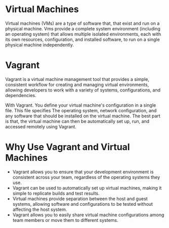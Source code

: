 # Virtual Machines
Virtual machines (VMs) are a type of software that, that exist and run on a physical machine. Vms provide a complete system environment (including an operating system) that allows multiple isolated environments, each with its own resources, configuration, and installed software, to run on a single physical machine independently. 

# Vagrant
Vagrant is a virtual machine management tool that provides a simple, consistent workflow for creating and managing virtual environments, allowing developers to work with a variety of systems, configurations, and dependencies.

With Vagrant. You define your virtual machine's configuration in a single file. This file specifies   The operating system, network configuration, and any software that should be installed on the virtual machine. The best part  is that, the virtual machine can then be automatically set up, run, and accessed remotely using Vagrant.

# Why Use Vagrant and Virtual Machines
- Vagrant allows you to ensure that your development environment is consistent across your team, regardless of the operating systems they use. 
- Vagrant can be used to automatically set up virtual machines, making it simple to replicate builds and test results.
- Virtual machines provide separation between the host and guest systems, allowing software and configurations to be tested without affecting the host system.
- Vagrant allows you to easily share virtual machine configurations among team members or move them to different systems.

